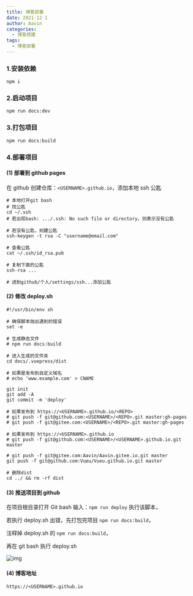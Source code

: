 ```yaml
---
title: 博客部署
date: 2021-12-1
author: Aavin
categories:
  - 博客搭建
tags:
  - 博客部署
---
```

### 1.安装依赖

```
npm i
```

### 2.启动项目

```
npm run docs:dev
```

### 3.打包项目

```
npm run docs:build
```

### 4.部署项目

#### (1) 部署到 github pages

在 github 创建仓库：`<USERNAME>.github.io`，添加本地 ssh 公匙

```
# 本地打开git bash
# 找公匙
cd ~/.ssh
# 若出现bash: .../.ssh: No such file or directory，则表示没有公匙

# 若没有公匙，则建公匙
ssh-keygen -t rsa -C "username@email.com"

# 查看公匙
cat ~/.ssh/id_rsa.pub

# 复制下面的公匙
ssh-rsa ...

# 进到github/个人/settings/ssh...添加公匙
```

#### (2) 修改 deploy.sh

```
#!/usr/bin/env sh

# 确保脚本抛出遇到的错误
set -e

# 生成静态文件
# npm run docs:build

# 进入生成的文件夹
cd docs/.vuepress/dist

# 如果是发布到自定义域名
# echo 'www.example.com' > CNAME

git init
git add -A
git commit -m 'deploy'

# 如果发布到 https://<USERNAME>.github.io/<REPO>
# git push -f git@github.com:<USERNAME>/<REPO>.git master:gh-pages
# git push -f git@gitee.com:<USERNAME>/<REPO>.git master:gh-pages

# 如果发布到 https://<USERNAME>.github.io
# git push -f git@github.com:<USERNAME>/<USERNAME>.github.io.git master

# git push -f git@gitee.com:Aavin/Aavin.gitee.io.git master
git push -f git@github.com:Vueu/Vueu.github.io.git master

# 删除dist
cd ../ && rm -rf dist
```

#### (3) 推送项目到 github

在项目根目录打开 Git bash 输入：`npm run deploy` 执行该脚本，

若执行 deploy.sh 出错，先打包完项目 `npm run docs:build`，

注释掉 deploy.sh 的 `npm run docs:build`，

再在 git bash 执行 deploy.sh

![img]()

#### (4) 博客地址

```
https://<USERNAME>.github.io
```
